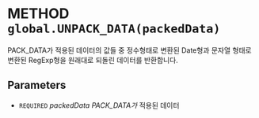 # METHOD `global.UNPACK_DATA(packedData)`
PACK_DATA가 적용된 데이터의 값들 중 정수형태로 변환된 Date형과 문자열 형태로 변환된 RegExp형을 원래대로 되돌린 데이터를 반환합니다.

## Parameters
* `REQUIRED` *packedData	PACK_DATA가* 적용된 데이터
